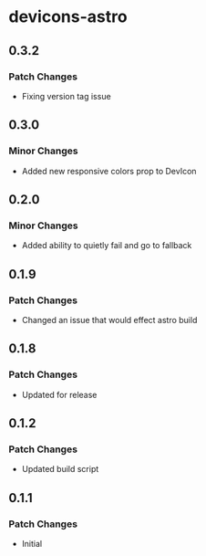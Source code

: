 # devicons-astro

## 0.3.2

### Patch Changes

- Fixing version tag issue

## 0.3.0

### Minor Changes

- Added new responsive colors prop to DevIcon

## 0.2.0

### Minor Changes

- Added ability to quietly fail and go to fallback

## 0.1.9

### Patch Changes

- Changed an issue that would effect astro build

## 0.1.8

### Patch Changes

- Updated for release

## 0.1.2

### Patch Changes

- Updated build script

## 0.1.1

### Patch Changes

- Initial
